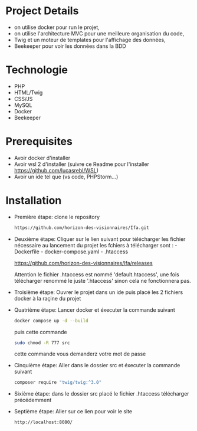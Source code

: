 # Project Details

 - on utilise docker pour run le projet,
 - on utilise l'architecture MVC pour une meilleure organisation du code,
 - Twig et un moteur de templates pour l'affichage des données,
 - Beekeeper pour voir les données dans la BDD

# Technologie

  - PHP
  - HTML/Twig
  - CSS/JS
  - MySQL
  - Docker
  - Beekeeper

# Prerequisites

  - Avoir docker d'installer
  - Avoir wsl 2 d'installer (suivre ce Readme pour l'installer https://github.com/lucasrebl/WSL)
  - Avoir un ide tel que (vs code, PHPStorm...)

# Installation

  - Première étape: clone le repository
    ```bash
    https://github.com/horizon-des-visionnaires/Ifa.git
    ```

  - Deuxième étape: Cliquer sur le lien suivant pour télécharger les fichier nécessaire au lancement du projet
      les fchiers à télécharger sont :
        - Dockerfile
        - docker-compose.yaml
        - .htaccess
    
      https://github.com/horizon-des-visionnaires/Ifa/releases

      Attention le fichier .htaccess est nommé 'default.htaccess',
      une fois télécharger renommé le juste '.htaccess' sinon cela ne fonctionnera pas.

  - Troisième étape: Ouvrer le projet dans un ide puis placé les 2 fichiers docker à la raçine du projet

  - Quatrième étape: Lancer docker et éxecuter la commande suivant
    ```bash
    docker compose up -d --build
    ```

    puis cette commande
    ```bash
    sudo chmod -R 777 src
    ```
    cette commande vous demanderz votre mot de passe

  - Cinquième étape: Aller dans le dossier src et éxecuter la commande suivant
    ```bash
    composer require "twig/twig:^3.0"
    ```
   
  - Sixième étape: dans le dossier src placé le fichier .htaccess télécharger précédemment 
    
  - Septième étape: Aller sur ce lien pour voir le site
    ```bash
    http://localhost:8080/
    ```

